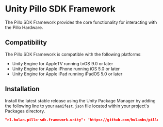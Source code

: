 # Unity Pillo SDK Framework

The Pillo SDK Framework provides the core functionality for interacting with the Pillo Hardware.

## Compatibility

The Pillo SDK Framework is compatible with the following platforms:

- Unity Engine for AppleTV running tvOS 9.0 or later
- Unity Engine for Apple iPhone running iOS 5.0 or later
- Unity Engine for Apple iPad running iPadOS 5.0 or later

## Installation

Install the latest stable release using the Unity Package Manager by adding the following line to your `manifest.json` file located within your project's Packages directory.

```json
"nl.hulan.pillo-sdk.framework.unity": "https://github.com/hulanbv/pillo-sdk-mono.git?path=/UnityFramework"
```

